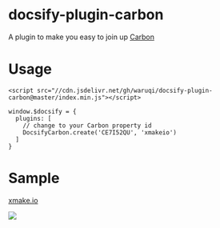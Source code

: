 # docsify-plugin-carbon

A plugin to make you easy to join up [Carbon](https://www.carbonads.net/)

# Usage

```
<script src="//cdn.jsdelivr.net/gh/waruqi/docsify-plugin-carbon@master/index.min.js"></script>
```

```
window.$docsify = {
  plugins: [
    // change to your Carbon property id
    DocsifyCarbon.create('CE7I52QU', 'xmakeio')
  ]
}
```

# Sample

[xmake.io](https://xmake.io/#/getting_started)

![](https://cdn.jsdelivr.net/gh/waruqi/docsify-plugin-carbon@master/sample.png)


